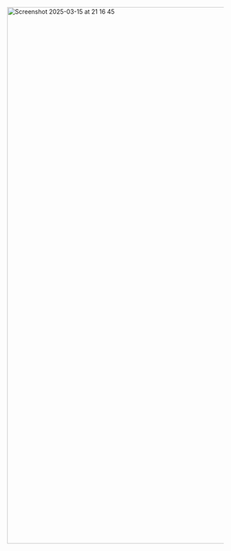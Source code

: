 <img width="1248" alt="Screenshot 2025-03-15 at 21 16 45" src="https://github.com/user-attachments/assets/eaa696f8-9af6-48dd-9b51-988165472b40" />
